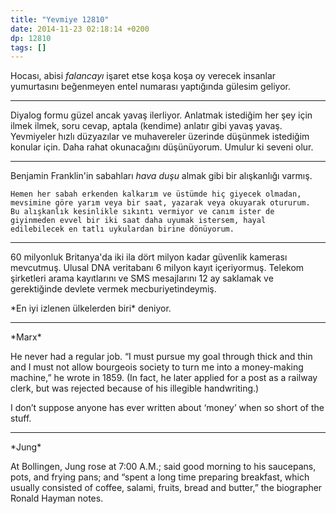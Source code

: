 ```yaml
---
title: "Yevmiye 12810"
date: 2014-11-23 02:18:14 +0200
dp: 12810
tags: []
---
```


Hocası, abisi *falancayı* işaret etse koşa koşa oy verecek insanlar
yumurtasını beğenmeyen entel numarası yaptığında gülesim geliyor.

--------------

Diyalog formu güzel ancak yavaş ilerliyor. Anlatmak istediğim her şey
için ilmek ilmek, soru cevap, aptala (kendime) anlatır gibi yavaş yavaş.
Yevmiyeler hızlı düzyazılar ve muhavereler üzerinde düşünmek istediğim
konular için. Daha rahat okunacağını düşünüyorum. Umulur ki seveni olur.

--------------

Benjamin Franklin'in sabahları *hava duşu* almak gibi bir alışkanlığı
varmış.

    Hemen her sabah erkenden kalkarım ve üstümde hiç giyecek olmadan,
    mevsimine göre yarım veya bir saat, yazarak veya okuyarak otururum.
    Bu alışkanlık kesinlikle sıkıntı vermiyor ve canım ister de
    giyinmeden evvel bir iki saat daha uyumak istersem, hayal
    edilebilecek en tatlı uykulardan birine dönüyorum.

--------------

60 milyonluk Britanya'da iki ila dört milyon kadar güvenlik kamerası
mevcutmuş. Ulusal DNA veritabanı 6 milyon kayıt içeriyormuş. Telekom
şirketleri arama kayıtlarını ve SMS mesajlarını 12 ay saklamak ve
gerektiğinde devlete vermek mecburiyetindeymiş.

\*En iyi izlenen ülkelerden biri\* deniyor.

--------------

\*Marx\*

He never had a regular job. “I must pursue my goal through thick and
thin and I must not allow bourgeois society to turn me into a
money-making machine,” he wrote in 1859. (In fact, he later applied for
a post as a railway clerk, but was rejected because of his illegible
handwriting.)

I don’t suppose anyone has ever written about ‘money’ when so short of
the stuff.

--------------

\*Jung\*

At Bollingen, Jung rose at 7:00 A.M.; said good morning to his
saucepans, pots, and frying pans; and “spent a long time preparing
breakfast, which usually consisted of coffee, salami, fruits, bread and
butter,” the biographer Ronald Hayman notes.

